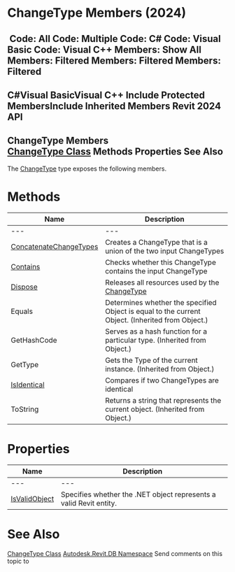 # ChangeType Members (2024)

﻿
 Code: All Code: Multiple Code: C# Code: Visual Basic Code: Visual C++  Members: Show All Members: Filtered Members: Filtered Members: Filtered   
---  
C#Visual BasicVisual C++
Include Protected MembersInclude Inherited Members
Revit 2024 API  
---  
ChangeType Members  
[ChangeType Class](bf7c5e20-b639-da97-4586-4a0bc0010705.md "ChangeType Class") Methods Properties See Also  
---  
The [ChangeType](bf7c5e20-b639-da97-4586-4a0bc0010705.md "ChangeType Class") type exposes the following members.
# Methods
| Name | Description |
| --- | --- |
| --- | --- | --- |
| [ConcatenateChangeTypes](19faaba1-17e2-6a54-d46e-17d4a6798bfd.md "ConcatenateChangeTypes Method") | Creates a ChangeType that is a union of the two input ChangeTypes |
| [Contains](4751264a-45be-31b3-3374-42bd12a17cd3.md "Contains Method") | Checks whether this ChangeType contains the input ChangeType |
| [Dispose](871e7a34-2198-8d59-61c0-b4511ea7b544.md "Dispose Method") | Releases all resources used by the [ChangeType](bf7c5e20-b639-da97-4586-4a0bc0010705.md "ChangeType Class") |
| Equals | Determines whether the specified Object is equal to the current Object. (Inherited from Object.) |
| GetHashCode | Serves as a hash function for a particular type.  (Inherited from Object.) |
| GetType | Gets the Type of the current instance. (Inherited from Object.) |
| [IsIdentical](0fd48bbf-4e2b-08a3-ec6c-95f921673fa1.md "IsIdentical Method") | Compares if two ChangeTypes are identical |
| ToString | Returns a string that represents the current object. (Inherited from Object.) |

# Properties
| Name | Description |
| --- | --- |
| --- | --- | --- |
| [IsValidObject](105b1209-7f84-233f-8486-db8ecf1cfe7a.md "IsValidObject Property") | Specifies whether the .NET object represents a valid Revit entity. |

# See Also
[ChangeType Class](bf7c5e20-b639-da97-4586-4a0bc0010705.md "ChangeType Class")
[Autodesk.Revit.DB Namespace](87546ba7-461b-c646-cbb1-2cb8f5bff8b2.md "Autodesk.Revit.DB Namespace")
Send comments on this topic to 